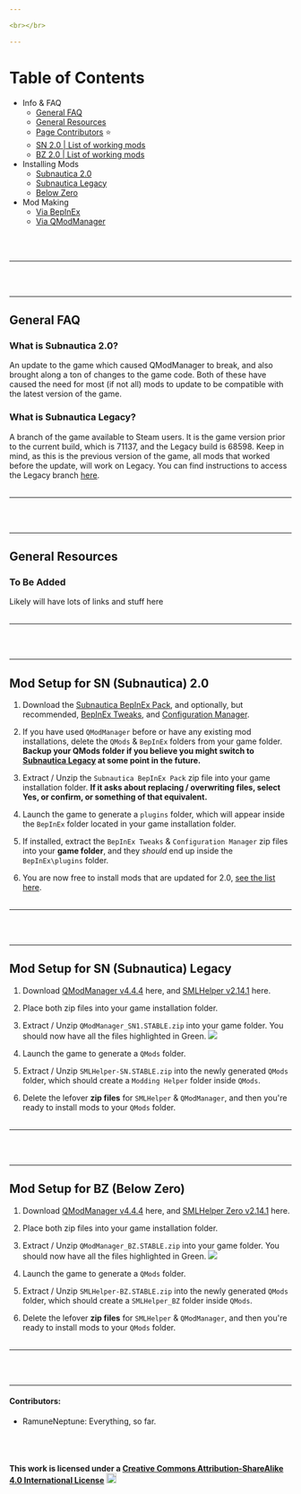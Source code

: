 ```yaml
---

<br></br>

---
```


# Table of Contents

- Info & FAQ
  - [General FAQ]()
  - [General Resources]()
  - [Page Contributors]() ⭐
  - [SN 2.0 | List of working mods](https://ramuneneptune.github.io/choices/modlist.html)
  - [BZ 2.0 | List of working mods](https://ramuneneptune.github.io/choices/modlist.html)
- Installing Mods
  - [Subnautica 2.0]()
  - [Subnautica Legacy]()
  - [Below Zero]()
- Mod Making
  - [Via BepInEx](https://mroshaw.github.io/)
  - [Via QModManager](https://mroshaw.github.io/)
  
<br></br>

---

<br></br>

---

## General FAQ
### What is Subnautica 2.0?
An update to the game which caused QModManager to break, and also brought along a ton of changes to the game code. Both of these have caused the need for most (if not all) mods to update to be compatible with the latest version of the game. 

### What is Subnautica Legacy?
A branch of the game available to Steam users. It is the game version prior to the current build, which is 71137, and the Legacy build is 68598.
Keep in mind, as this is the previous version of the game, all mods that worked before the update, will work on Legacy.
You can find instructions to access the Legacy branch [here]().
<br></br>

---

<br></br>

---

## General Resources
### To Be Added
Likely will have lots of links and stuff here
<br></br>

---

<br></br>

---

## Mod Setup for SN (Subnautica) 2.0
 1. Download the [Subnautica BepInEx Pack](https://www.nexusmods.com/subnautica/mods/1108), and optionally, but recommended, [BepInEx Tweaks](https://www.nexusmods.com/subnautica/mods/1104?tab=description), and [Configuration Manager](https://www.nexusmods.com/subnautica/mods/1112).
 
 2. If you have used `QModManager` before or have any existing mod installations, delete the `QMods` & `BepInEx` folders from your game folder. <strong>Backup your QMods folder if you believe you might switch to [Subnautica Legacy]() at some point in the future.</strong>
 
 3. Extract / Unzip the `Subnautica BepInEx Pack` zip file into your game installation folder. <strong>If it asks about replacing / overwriting files, select Yes, or confirm, or something of that equivalent.</strong>
 
 4. Launch the game to generate a `plugins` folder, which will appear inside the `BepInEx` folder located in your game installation folder.
 
 5. If installed, extract the `BepInEx Tweaks` & `Configuration Manager` zip files into your <strong>game folder</strong>, and they *should* end up inside the `BepInEx\plugins` folder. 
 
 6. You are now free to install mods that are updated for 2.0, [see the list here](https://ramuneneptune.github.io/modlists/sn.html). 
<br></br>

---

<br></br>

---

## Mod Setup for SN (Subnautica) Legacy
 1. Download [QModManager v4.4.4](https://github.com/SubnauticaModding/QModManager/releases/download/v4.4.4/QModManager_SN1.STABLE.zip) here, and [SMLHelper v2.14.1](https://github.com/SubnauticaModding/SMLHelper/releases/download/v2.14.1/SMLHelper_SN.STABLE.zip) here.
 
 2. Place both zip files into your game installation folder.
 
 3. Extract / Unzip `QModManager_SN1.STABLE.zip` into your game folder. You should now have all the files highlighted in Green.
 ![](https://snm.crd.co/assets/images/image01.jpg?v=e6c5ef0b)
 
 4. Launch the game to generate a `QMods` folder.
 
 4. Extract / Unzip `SMLHelper-SN.STABLE.zip` into the newly generated `QMods` folder, which should create a `Modding Helper` folder inside `QMods`.
 
 5. Delete the lefover <strong>zip files</strong> for `SMLHelper` & `QModManager`, and then you're ready to install mods to your `QMods` folder.
<br></br>

---

<br></br>

---

## Mod Setup for BZ (Below Zero)
 1. Download [QModManager v4.4.4](https://github.com/SubnauticaModding/QModManager/releases/download/v4.4.4/QModManager_BZ.STABLE.zip) here, and [SMLHelper Zero v2.14.1](https://github.com/SubnauticaModding/SMLHelper/releases/download/v2.14.1/SMLHelper_BZ.STABLE.zip) here.
 
 2. Place both zip files into your game installation folder.
 
 3. Extract / Unzip `QModManager_BZ.STABLE.zip` into your game folder. You should now have all the files highlighted in Green.
 ![](https://snm.crd.co/assets/images/image01.jpg?v=e6c5ef0b)
 
 4. Launch the game to generate a `QMods` folder.
 
 4. Extract / Unzip `SMLHelper-BZ.STABLE.zip` into the newly generated `QMods` folder, which should create a `SMLHelper_BZ` folder inside `QMods`.
 
 5. Delete the lefover <strong>zip files</strong> for `SMLHelper` & `QModManager`, and then you're ready to install mods to your `QMods` folder.
<br></br>

---

<br></br>

---

#### Contributors:
  - RamuneNeptune: Everything, so far.

<br></br>

#### This work is licensed under a <a rel="license" href="http://creativecommons.org/licenses/by-sa/4.0/">Creative Commons Attribution-ShareAlike 4.0 International License</a> <img src="https://i.imgur.com/mGSBx4J.png" width="18" height="18"/>
